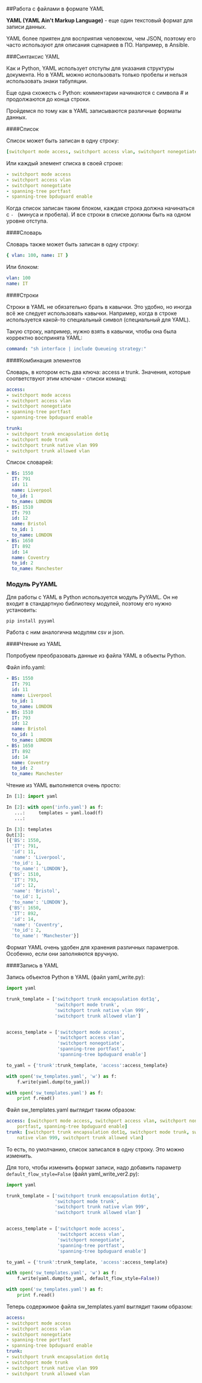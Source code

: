 ##Работа с файлами в формате YAML

__YAML (YAML Ain't Markup Language)__ - еще один текстовый формат для записи данных.

YAML более приятен для восприятия человеком, чем JSON, поэтому его часто используют для описания сценариев в ПО.
Например, в Ansible.


###Синтаксис YAML

Как и Python, YAML использует отступы для указания структуры документа.
Но в YAML можно использовать только пробелы и нельзя использовать знаки табуляции.

Еще одна схожесть с Python: комментарии начинаются с символа # и продолжаются до конца строки.


Пройдемся по тому как в YAML записываются различные форматы данных.

####Список

Список может быть записан в одну строку:
```yaml
[switchport mode access, switchport access vlan, switchport nonegotiate, spanning-tree portfast, spanning-tree bpduguard enable]
```

Или каждый элемент списка в своей строке:
```yaml
- switchport mode access
- switchport access vlan
- switchport nonegotiate
- spanning-tree portfast
- spanning-tree bpduguard enable
```

Когда список записан таким блоком, каждая строка должна начинаться с ```- ``` (минуса и пробела). И все строки в списке должны быть на одном уровне отступа.

####Словарь

Словарь также может быть записан в одну строку:
```yaml
{ vlan: 100, name: IT }
```

Или блоком:
```yaml
vlan: 100
name: IT
```

####Строки

Строки в YAML не обязательно брать в кавычки.
Это удобно, но иногда всё же следует использовать кавычки.
Например, когда в строке используется какой-то специальный символ (специальный для YAML).

Такую строку, например, нужно взять в кавычки, чтобы она была корректно воспринята YAML:
```yaml
command: "sh interface | include Queueing strategy:"
```

####Комбинация элементов

Словарь, в котором есть два ключа: access и trunk.
Значения, которые соответствуют этим ключам - списки команд:
```yaml
access:
- switchport mode access
- switchport access vlan
- switchport nonegotiate
- spanning-tree portfast
- spanning-tree bpduguard enable

trunk:
- switchport trunk encapsulation dot1q
- switchport mode trunk
- switchport trunk native vlan 999
- switchport trunk allowed vlan
```

Список словарей:
```yaml
- BS: 1550
  IT: 791
  id: 11
  name: Liverpool
  to_id: 1
  to_name: LONDON
- BS: 1510
  IT: 793
  id: 12
  name: Bristol
  to_id: 1
  to_name: LONDON
- BS: 1650
  IT: 892
  id: 14
  name: Coventry
  to_id: 2
  to_name: Manchester
```

### Модуль PyYAML

Для работы с YAML в Python используется модуль PyYAML.
Он не входит в стандартную библиотеку модулей, поэтому его нужно установить:
```
pip install pyyaml
```

Работа с ним аналогична модулям csv и json.

####Чтение из YAML

Попробуем преобразовать данные из файла YAML в объекты Python.

Файл info.yaml:
```yaml
- BS: 1550
  IT: 791
  id: 11
  name: Liverpool
  to_id: 1
  to_name: LONDON
- BS: 1510
  IT: 793
  id: 12
  name: Bristol
  to_id: 1
  to_name: LONDON
- BS: 1650
  IT: 892
  id: 14
  name: Coventry
  to_id: 2
  to_name: Manchester
```

Чтение из YAML выполняется очень просто:
```python
In [1]: import yaml

In [2]: with open('info.yaml') as f:
   ...:     templates = yaml.load(f)
   ...:

In [3]: templates
Out[3]:
[{'BS': 1550,
  'IT': 791,
  'id': 11,
  'name': 'Liverpool',
  'to_id': 1,
  'to_name': 'LONDON'},
 {'BS': 1510,
  'IT': 793,
  'id': 12,
  'name': 'Bristol',
  'to_id': 1,
  'to_name': 'LONDON'},
 {'BS': 1650,
  'IT': 892,
  'id': 14,
  'name': 'Coventry',
  'to_id': 2,
  'to_name': 'Manchester'}]
```

Формат YAML очень удобен для хранения различных параметров.
Особенно, если они заполняются вручную.


####Запись в YAML

Запись объектов Python в YAML (файл yaml_write.py):
```python
import yaml

trunk_template = ['switchport trunk encapsulation dot1q',
                  'switchport mode trunk',
                  'switchport trunk native vlan 999',
                  'switchport trunk allowed vlan']


access_template = ['switchport mode access',
                   'switchport access vlan',
                   'switchport nonegotiate',
                   'spanning-tree portfast',
                   'spanning-tree bpduguard enable']

to_yaml = {'trunk':trunk_template, 'access':access_template}

with open('sw_templates.yaml', 'w') as f:
    f.write(yaml.dump(to_yaml))

with open('sw_templates.yaml') as f:
    print f.read()

```

Файл sw_templates.yaml выглядит таким образом:
```yaml
access: [switchport mode access, switchport access vlan, switchport nonegotiate, spanning-tree
    portfast, spanning-tree bpduguard enable]
trunk: [switchport trunk encapsulation dot1q, switchport mode trunk, switchport trunk
    native vlan 999, switchport trunk allowed vlan]
```

То есть, по умолчанию, список записался в одну строку.
Это можно изменить.

Для того, чтобы изменить формат записи, надо добавить параметр ```default_flow_style=False``` (файл yaml_write_ver2.py):
```python
import yaml

trunk_template = ['switchport trunk encapsulation dot1q',
                  'switchport mode trunk',
                  'switchport trunk native vlan 999',
                  'switchport trunk allowed vlan']


access_template = ['switchport mode access',
                   'switchport access vlan',
                   'switchport nonegotiate',
                   'spanning-tree portfast',
                   'spanning-tree bpduguard enable']

to_yaml = {'trunk':trunk_template, 'access':access_template}

with open('sw_templates.yaml', 'w') as f:
    f.write(yaml.dump(to_yaml, default_flow_style=False))

with open('sw_templates.yaml') as f:
    print f.read()
```

Теперь содержимое файла sw_templates.yaml выглядит таким образом:
```yaml
access:
- switchport mode access
- switchport access vlan
- switchport nonegotiate
- spanning-tree portfast
- spanning-tree bpduguard enable
trunk:
- switchport trunk encapsulation dot1q
- switchport mode trunk
- switchport trunk native vlan 999
- switchport trunk allowed vlan
```

